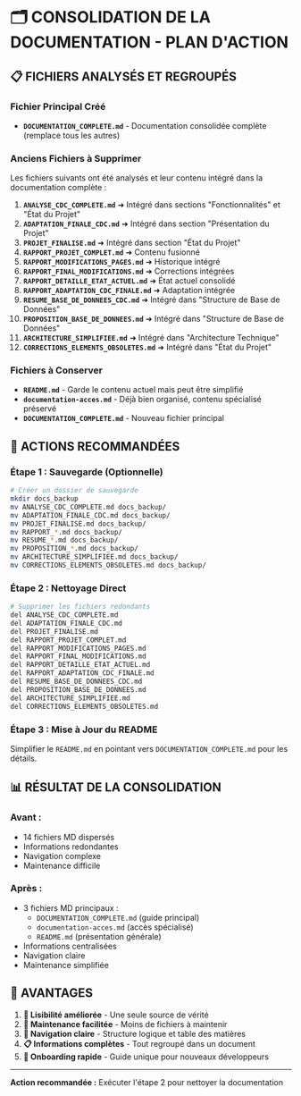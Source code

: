 # 🗂️ CONSOLIDATION DE LA DOCUMENTATION - PLAN D'ACTION

## 📋 FICHIERS ANALYSÉS ET REGROUPÉS

### **Fichier Principal Créé**
- **`DOCUMENTATION_COMPLETE.md`** - Documentation consolidée complète (remplace tous les autres)

### **Anciens Fichiers à Supprimer**
Les fichiers suivants ont été analysés et leur contenu intégré dans la documentation complète :

1. **`ANALYSE_CDC_COMPLETE.md`** ➜ Intégré dans sections "Fonctionnalités" et "État du Projet"
2. **`ADAPTATION_FINALE_CDC.md`** ➜ Intégré dans section "Présentation du Projet"
3. **`PROJET_FINALISE.md`** ➜ Intégré dans section "État du Projet"
4. **`RAPPORT_PROJET_COMPLET.md`** ➜ Contenu fusionné
5. **`RAPPORT_MODIFICATIONS_PAGES.md`** ➜ Historique intégré
6. **`RAPPORT_FINAL_MODIFICATIONS.md`** ➜ Corrections intégrées
7. **`RAPPORT_DETAILLE_ETAT_ACTUEL.md`** ➜ État actuel consolidé
8. **`RAPPORT_ADAPTATION_CDC_FINALE.md`** ➜ Adaptation intégrée
9. **`RESUME_BASE_DE_DONNEES_CDC.md`** ➜ Intégré dans "Structure de Base de Données"
10. **`PROPOSITION_BASE_DE_DONNEES.md`** ➜ Intégré dans "Structure de Base de Données"
11. **`ARCHITECTURE_SIMPLIFIEE.md`** ➜ Intégré dans "Architecture Technique"
12. **`CORRECTIONS_ELEMENTS_OBSOLETES.md`** ➜ Intégré dans "État du Projet"

### **Fichiers à Conserver**
- **`README.md`** - Garde le contenu actuel mais peut être simplifié
- **`documentation-acces.md`** - Déjà bien organisé, contenu spécialisé préservé
- **`DOCUMENTATION_COMPLETE.md`** - Nouveau fichier principal

## 🔄 ACTIONS RECOMMANDÉES

### **Étape 1 : Sauvegarde (Optionnelle)**
```bash
# Créer un dossier de sauvegarde
mkdir docs_backup
mv ANALYSE_CDC_COMPLETE.md docs_backup/
mv ADAPTATION_FINALE_CDC.md docs_backup/
mv PROJET_FINALISE.md docs_backup/
mv RAPPORT_*.md docs_backup/
mv RESUME_*.md docs_backup/
mv PROPOSITION_*.md docs_backup/
mv ARCHITECTURE_SIMPLIFIEE.md docs_backup/
mv CORRECTIONS_ELEMENTS_OBSOLETES.md docs_backup/
```

### **Étape 2 : Nettoyage Direct**
```bash
# Supprimer les fichiers redondants
del ANALYSE_CDC_COMPLETE.md
del ADAPTATION_FINALE_CDC.md
del PROJET_FINALISE.md
del RAPPORT_PROJET_COMPLET.md
del RAPPORT_MODIFICATIONS_PAGES.md
del RAPPORT_FINAL_MODIFICATIONS.md
del RAPPORT_DETAILLE_ETAT_ACTUEL.md
del RAPPORT_ADAPTATION_CDC_FINALE.md
del RESUME_BASE_DE_DONNEES_CDC.md
del PROPOSITION_BASE_DE_DONNEES.md
del ARCHITECTURE_SIMPLIFIEE.md
del CORRECTIONS_ELEMENTS_OBSOLETES.md
```

### **Étape 3 : Mise à Jour du README**
Simplifier le `README.md` en pointant vers `DOCUMENTATION_COMPLETE.md` pour les détails.

## 📊 RÉSULTAT DE LA CONSOLIDATION

### **Avant :**
- 14 fichiers MD dispersés
- Informations redondantes
- Navigation complexe
- Maintenance difficile

### **Après :**
- 3 fichiers MD principaux :
  - `DOCUMENTATION_COMPLETE.md` (guide principal)
  - `documentation-acces.md` (accès spécialisé)  
  - `README.md` (présentation générale)
- Informations centralisées
- Navigation claire
- Maintenance simplifiée

## 🎯 AVANTAGES

1. **📖 Lisibilité améliorée** - Une seule source de vérité
2. **🔄 Maintenance facilitée** - Moins de fichiers à maintenir
3. **🎯 Navigation claire** - Structure logique et table des matières
4. **📋 Informations complètes** - Tout regroupé dans un document
5. **🚀 Onboarding rapide** - Guide unique pour nouveaux développeurs

---

**Action recommandée :** Exécuter l'étape 2 pour nettoyer la documentation
